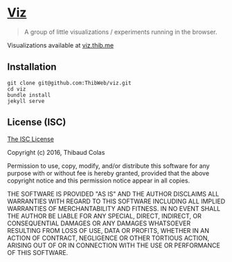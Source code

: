 [Viz](http://viz.thib.me/)
============

> A group of little visualizations / experiments running in the browser.

Visualizations available at [viz.thib.me](http://viz.thib.me/)

## Installation

```
git clone git@github.com:ThibWeb/viz.git
cd viz
bundle install
jekyll serve
```

## License (ISC)

[The ISC License](https://en.wikipedia.org/wiki/ISC_license)

Copyright (c) 2016, Thibaud Colas

Permission to use, copy, modify, and/or distribute this software for any purpose with or without fee is hereby granted, provided that the above copyright notice and this permission notice appear in all copies.

THE SOFTWARE IS PROVIDED "AS IS" AND THE AUTHOR DISCLAIMS ALL WARRANTIES WITH REGARD TO THIS SOFTWARE INCLUDING ALL IMPLIED WARRANTIES OF MERCHANTABILITY AND FITNESS. IN NO EVENT SHALL THE AUTHOR BE LIABLE FOR ANY SPECIAL, DIRECT, INDIRECT, OR CONSEQUENTIAL DAMAGES OR ANY DAMAGES WHATSOEVER RESULTING FROM LOSS OF USE, DATA OR PROFITS, WHETHER IN AN ACTION OF CONTRACT, NEGLIGENCE OR OTHER TORTIOUS ACTION, ARISING OUT OF OR IN CONNECTION WITH THE USE OR PERFORMANCE OF THIS SOFTWARE.
